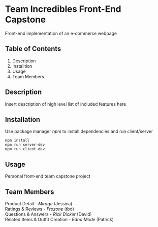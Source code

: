 # Team Incredibles Front-End Capstone
Front-end implementation of an e-commerce webpage

## Table of Contents
1. Description
2. Installtion
3. Usage
4. Team Members

## Description
Insert description of high level list of included features here

## Installation
Use package manager *npm* to install dependencies and run client/server
```
npm install
npm run server-dev
npm run client-dev
```

## Usage
Personal front-end team capstone project

## Team Members
Product Detail - *Mirage* (Jessica)<br>
Ratings & Reviews - *Frozone* (tbd)<br>
Questions & Answers - *Rick Dicker* (David)<br>
Related Items & Outfit Creation - *Edna Mode* (Patrick)